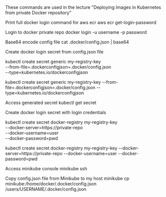 These commands are used in the lecture "Deploying Images in Kubernetes from private Docker repository"

Print full docker login command for aws ecr
aws ecr get-login-password

Login to docker private repo
docker login -u username -p password

Base64 encode config file
cat .docker/config.json | base64

Create docker login secret from config.json file

kubectl create secret generic my-registry-key \
--from-file=.dockerconfigjson=.docker/config.json \
--type=kubernetes.io/dockerconfigjson


kubectl create secret generic my-registry-key --from-file=.dockerconfigjson=.docker/config.json --type=kubernetes.io/dockerconfigjson

Access generated secret
kubectl get secret

Create docker login secret with login credentials

kubectl create secret docker-registry my-registry-key \
--docker-server=https://private-repo \
--docker-username=user \
--docker-password=pwd 


kubectl create secret docker-registry my-registry-key --docker-server=https://private-repo --docker-username=user --docker-password=pwd

Access minikube console
minikube ssh

Copy config.json file from Minikube to my host
minikube cp minikube:/home/docker/.docker/config.json /users/USERNAME/.docker/config.json
